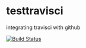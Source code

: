 # testtravisci
integrating travisci with github

 [![Build Status](https://travis-ci.org/Adarsha69005/testtravisci.svg?branch=master)](https://travis-ci.org/Adarsha69005/testtravisci)

